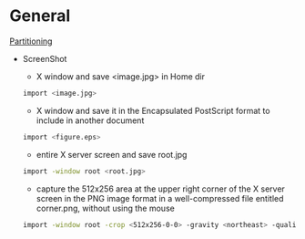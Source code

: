 # General
[Partitioning](General%20c9034f9873b64428aa74526160cef97c/Partitioning%205d4321b542e1442eb68ffeac96f15352.md)

- ScreenShot
    - X window and save <image.jpg> in Home dir
    ```bash
    import <image.jpg>
    ```

    - X window and save it in the Encapsulated PostScript format to include in another document

    ```bash
    import <figure.eps>
    ```
    - entire X server screen and save root.jpg

    ```bash
    import -window root <root.jpg>
    ```
    - capture the 512x256 area at the upper right corner of the X server screen in the PNG image format in a well-compressed file entitled corner.png, without using the mouse
    ```bash
    import -window root -crop <512x256-0-0> -gravity <northeast> -quality 90 <corner.png>
    ```